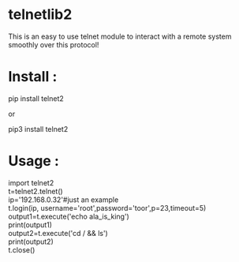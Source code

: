 # telnetlib2
This is an easy to use telnet module to interact with a remote system smoothly over this protocol!

# Install :

pip install telnet2

or

pip3 install telnet2

# Usage :

import telnet2
<br>t=telnet2.telnet()
<br>ip='192.168.0.32'#just an example
<br>t.login(ip, username='root',password='toor',p=23,timeout=5)
<br>output1=t.execute('echo ala_is_king')
<br>print(output1)
<br>output2=t.execute('cd / && ls')
<br>print(output2)
<br>t.close()
